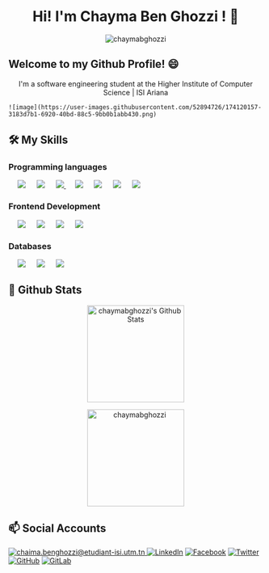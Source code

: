   <h1 align="center"> Hi! I'm Chayma Ben Ghozzi ! 👋 </h1>
  
  <p align="center"> <img src="https://komarev.com/ghpvc/?username=chaymabghozzi&label=Profile%20views&color=0e75b6&style=plastic" alt="chaymabghozzi" /> </p>
  
 ## Welcome to my Github Profile! 😄
 
<p align="center"> I'm a software engineering student at the Higher Institute of Computer Science | ISI Ariana 
	
	![image](https://user-images.githubusercontent.com/52894726/174120157-3183d7b1-6920-40bd-88c5-9bb0b1abb430.png)

 
## 🛠️ My Skills

###  Programming languages

<p align="left"> 
  &emsp;
<img src="https://img.shields.io/badge/javascript%20-%23323330.svg?&style=for-the-badge&logo=javascript&logoColor=%23F7DF1E"/
  &emsp;
<img src="https://img.shields.io/badge/java-%23ED8B00.svg?&style=for-the-badge&logo=java&logoColor=white"/>
  &emsp;
 <img src="https://img.shields.io/badge/php-%23777BB4.svg?&style=for-the-badge&logo=php&logoColor=white"/>
  &emsp;
  <a href="https://www.python.org/">
   <img src="https://img.shields.io/badge/python%20-%2314354C.svg?&style=for-the-badge&logo=python&logoColor=white"/>
  </a>
    &emsp;
  <img src="https://img.shields.io/badge/c%20-%2300599C.svg?&style=for-the-badge&logo=c&logoColor=white"/>
      &emsp;
<img src="https://img.shields.io/badge/c++%20-%2300599C.svg?&style=for-the-badge&logo=c%2B%2B&ogoColor=white"/>
   &emsp;
  <img src="https://img.shields.io/badge/c%23%20-%23239120.svg?&style=for-the-badge&logo=c-sharp&logoColor=white"/>
	   &emsp;
  <img src="https://img.shields.io/badge/Java-ED8B00?style=for-the-badge&logo=java&logoColor=white"/>

</p>

###  Frontend Development
<p align="left"> 
  &emsp; 
	<img src="https://img.shields.io/badge/html5%20-%23E34F26.svg?&style=for-the-badge&logo=html5&logoColor=white"/>  
  &emsp;
	<img src="https://img.shields.io/badge/css3%20-%231572B6.svg?&style=for-the-badge&logo=css3&logoColor=white"/>
  &emsp;
  	<img src="https://img.shields.io/badge/bootstrap%20-%23563D7C.svg?&style=for-the-badge&logo=bootstrap&logoColor=white"/>
  &emsp;
  	<img src="https://img.shields.io/badge/angular%20-%23DD0031.svg?&style=for-the-badge&logo=angular&logoColor=white"/>

</p>

###  Databases
<p align="left">
  &emsp;
  <img src ="https://img.shields.io/badge/postgres-%23316192.svg?&style=for-the-badge&logo=postgresql&logoColor=white"/>
  &emsp;
   <img src ="https://img.shields.io/badge/MongoDB-%234ea94b.svg?&style=for-the-badge&logo=mongodb&logoColor=white"/>
  &emsp;
   <img src="https://img.shields.io/badge/mysql-%2300f.svg?&style=for-the-badge&logo=mysql&logoColor=white"/></a>
   </p>
   
## 🌱 Github Stats
<p align="center">
<img alt="chaymabghozzi's Github Stats" src="https://github-readme-stats.vercel.app/api?username=chaymabghozzi&show_icons=true&count_private=true&theme=algolia" height="192px"/>
	</p>
	<p align="center">
<img src="https://github-readme-stats.vercel.app/api/top-langs?username=chaymabghozzi&show_icons=true&locale=en&layout=compact&theme=algolia" alt="chaymabghozzi" height="192px"/>
</p>

## 📫 Social Accounts
<a href="mailto:chaima.benghozzi@etudiant-isi.utm.tn">![chaima.benghozzi@etudiant-isi.utm.tn](https://img.shields.io/badge/Gmail-D14836?style=for-the-badge&logo=gmail&logoColor=white)
<a href="https://www.linkedin.com/in/chayma-ben-ghozzi/">![LinkedIn](https://img.shields.io/badge/LinkedIn-0077B5?style=for-the-badge&logo=linkedin&logoColor=white)</a>
<a href="https://www.facebook.com/chaymabenghozzi">![Facebook](https://img.shields.io/badge/Facebook-%231877F2.svg?style=for-the-badge&logo=Facebook&logoColor=white)</a>
<a href="https://twitter.com/GhozziChayma">![Twitter](https://img.shields.io/badge/Twitter-%231DA1F2.svg?style=for-the-badge&logo=Twitter&logoColor=white)</a>
<a href="https://github.com/chaymabghozzi">![GitHub](https://img.shields.io/badge/github-%23121011.svg?style=for-the-badge&logo=github&logoColor=white)</a>	
<a href="https://gitlab.com/Chayma.Ben.Ghozzi">![GitLab](https://img.shields.io/badge/gitlab-%23181717.svg?style=for-the-badge&logo=gitlab&logoColor=white)</a>
